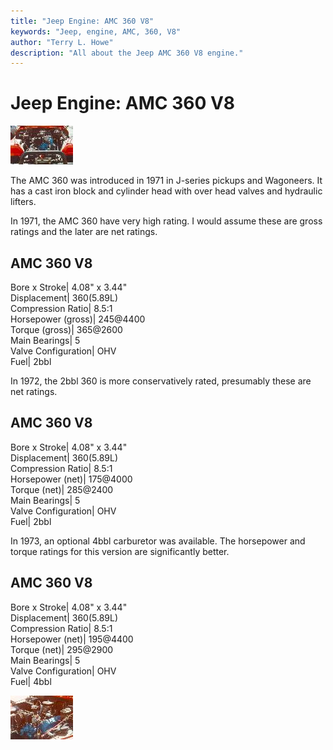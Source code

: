 ```yaml
---
title: "Jeep Engine: AMC 360 V8"
keywords: "Jeep, engine, AMC, 360, V8"
author: "Terry L. Howe"
description: "All about the Jeep AMC 360 V8 engine."
---
```

# Jeep Engine: AMC 360 V8

[![360 V8](/img/engine/360_.jpg)](/img/engine/360.jpg) 

The AMC 360 was introduced in 1971 in J-series pickups and Wagoneers. It has a cast iron block and cylinder head with over head valves and hydraulic lifters.

In 1971, the AMC 360 have very high rating. I would assume these are gross ratings and the later are net ratings.

AMC 360 V8  
---  
Bore x Stroke| 4.08" x 3.44"  
Displacement| 360(5.89L)  
Compression Ratio| 8.5:1  
Horsepower (gross)| 245@4400  
Torque (gross)| 365@2600  
Main Bearings| 5  
Valve Configuration| OHV  
Fuel| 2bbl  
  
In 1972, the 2bbl 360 is more conservatively rated, presumably these are net ratings.

AMC 360 V8  
---  
Bore x Stroke| 4.08" x 3.44"  
Displacement| 360(5.89L)  
Compression Ratio| 8.5:1  
Horsepower (net)| 175@4000  
Torque (net)| 285@2400  
Main Bearings| 5  
Valve Configuration| OHV  
Fuel| 2bbl  
  
In 1973, an optional 4bbl carburetor was available. The horsepower and torque ratings for this version are significantly better.

AMC 360 V8  
---  
Bore x Stroke| 4.08" x 3.44"  
Displacement| 360(5.89L)  
Compression Ratio| 8.5:1  
Horsepower (net)| 195@4400  
Torque (net)| 295@2900  
Main Bearings| 5  
Valve Configuration| OHV  
Fuel| 4bbl  
  
[![360 V8 side](/img/engine/360s_.jpg)](/img/engine/360s.jpg)